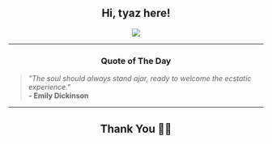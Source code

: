 <h2 align="center"> Hi, tyaz here!</h2>

<p align="center">
<a href="https://github.com/tyazx" alt="github streak"><img src="https://dvst-streak.herokuapp.com/?user=tyazx&theme=tokyonight&fire=DD472C"></a>
</p>

<hr>
<h3 align="center">Quote of The Day</h3>
<p align="center">
<blockquote>
<i>"The soul should always stand ajar, ready to welcome the ecstatic experience."</i>
<br>
<b>- Emily Dickinson</b>
</blockquote>
</p>


<hr>
<h2 align="center">Thank You 🙏🏼</h2>
